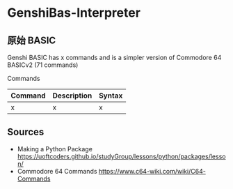 # GenshiBas-Interpreter


## 原始 BASIC
Genshi BASIC has x commands and is a simpler version of Commodore 64 BASICv2 (71 commands)


Commands

| Command | Description | Syntax |
| ------- | ----------- | ------ |
| x       | x           | x      |



## Sources
* Making a Python Package https://uoftcoders.github.io/studyGroup/lessons/python/packages/lesson/
* Commodore 64 Commands https://www.c64-wiki.com/wiki/C64-Commands
